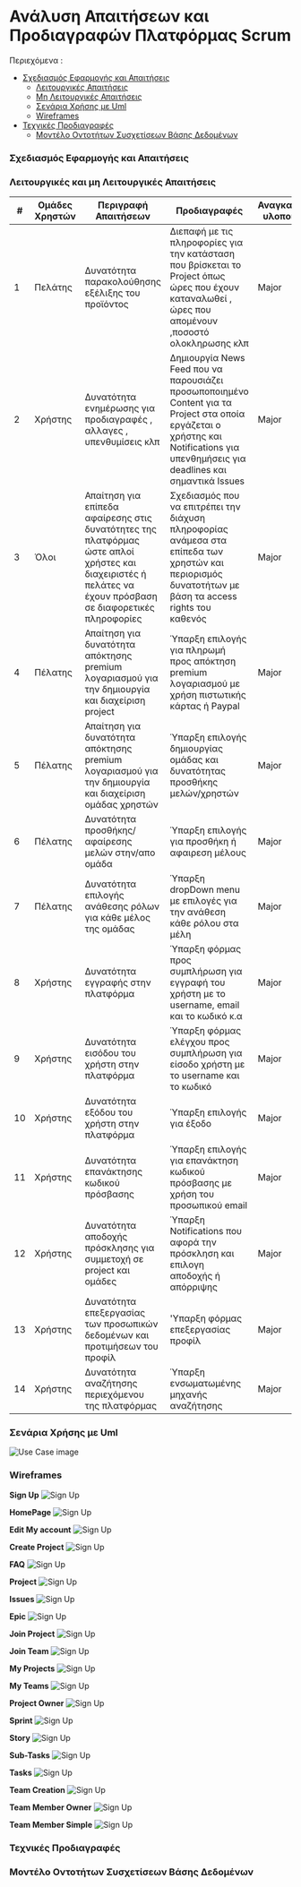 # Ανάλυση Απαιτήσεων και Προδιαγραφών Πλατφόρμας Scrum

Περιεχόμενα :
- [Σχεδιασμός Εφαρμογής και Απαιτήσεις](#Σχεδιασμός-Εφαρμογής-και-Απαιτήσεις)
  - [Λειτουργικές Απαιτήσεις](#Λειτουργικές-Απαιτήσεις)
  - [Μη Λειτουργικές Απαιτήσεις](#Μη-Λειτουργικές-Απαιτήσεις)
  - [Σενάρια Χρήσης με Uml](#Σενάρια-Χρήσης-με-Uml)
  - [Wireframes](#Wireframes)
- [Τεχνικές Προδιαγραφές](#Τεχνικές-Προδιαγραφές)
  - [Μοντέλο Οντοτήτων Συσχετίσεων Βάσης Δεδομένων](#Μοντέλο-Οντοτήτων-Συσχετίσεων-Βάσης-Δεδομένων)

### Σχεδιασμός Εφαρμογής και Απαιτήσεις
### Λειτουργικές και μη Λειτουργικές Απαιτήσεις

| #             | Ομάδες Χρηστών   |  Περιγραφή Απαιτήσεων  | Προδιαγραφές | Αναγκαιότητα υλοποίησης |
| ------------- |------------------| -----------------------|--------------|-------------------------|
| 1 |Πελάτης| Δυνατότητα παρακολούθησης εξέλιξης του προϊόντος | Διεπαφή με τις πληροφορίες για την κατάσταση που βρίσκεται το Project όπως ώρες που έχουν καταναλωθεί , ώρες που απομένουν ,ποσοστό ολοκληρωσης κλπ | Major |
| 2 | Χρήστης | Δυνατότητα ενημέρωσης για προδιαγραφές , αλλαγες , υπενθυμίσεις κλπ | Δημιουργία News Feed που να παρουσιάζει προσωποποιημένο Content για τα Project στα οποία εργάζεται ο χρήστης και Notifications για υπενθημήσεις για deadlines και σημαντικά Issues | Major |
| 3 | Όλοι | Απαίτηση για επίπεδα αφαίρεσης στις δυνατότητες της πλατφόρμας ώστε απλοί χρήστες και διαχειριστές ή πελάτες να  έχουν πρόσβαση σε διαφορετικές πληροφορίες | Σχεδιασμός που να επιτρέπει την διάχυση πληροφορίας ανάμεσα στα επίπεδα των χρηστών και περιορισμός δυνατοτήτων με βάση τα access rights του καθενός | Major |
| 4 |Πέλατης | Απαίτηση για δυνατότητα απόκτησης premium λογαριασμού για την δημιουργία και διαχείριση project | Ύπαρξη επιλογής για πληρωμή προς απόκτηση premium λογαριασμού με χρήση πιστωτικής κάρτας ή Paypal | Major |
| 5 | Πέλατης |  Απαίτηση για δυνατότητα απόκτησης premium λογαριασμού για την δημιουργία και διαχείριση ομάδας χρηστών  | Ύπαρξη επιλογής δημιουργίας ομάδας και δυνατότητας προσθήκης μελών/χρηστών | Major |
| 6 | Πέλατης |  Δυνατότητα προσθήκης/αφαίρεσης μελών στην/απο ομάδα | Ύπαρξη επιλογής για προσθήκη ή αφαιρεση μέλους   | Major |
| 7 | Πέλατης |  Δυνατότητα επιλογής ανάθεσης ρόλων για κάθε μέλος της ομάδας | Ύπαρξη dropDown menu με επιλογές για την ανάθεση κάθε ρόλου στα μέλη  | Major |
| 8 | Χρήστης | Δυνατότητα εγγραφής στην πλατφόρμα  | Ύπαρξη φόρμας προς συμπλήρωση για εγγραφή του χρήστη με το username, email και το κωδικό κ.α | Major |
| 9 | Χρήστης | Δυνατότητα εισόδου του χρήστη στην πλατφόρμα  | Ύπαρξη φόρμας ελέγχου προς συμπλήρωση για είσοδο χρήστη με το username και το κωδικό | Major |
| 10 | Χρήστης | Δυνατότητα εξόδου του χρήστη στην πλατφόρμα  | Ύπαρξη επιλογής για έξοδο | Major |
| 11 | Χρήστης | Δυνατότητα επανάκτησης κωδικού πρόσβασης | Ύπαρξη επιλογής για επανάκτηση κωδικού πρόσβασης με χρήση του προσωπικού email | Major |
| 12 | Χρήστης | Δυνατότητα αποδοχής πρόσκλησης για συμμετοχή σε project και ομάδες | Ύπαρξη Notifications που αφορά την πρόσκληση και επιλογη αποδοχής ή απόρριψης | Major |
| 13 | Χρήστης | Δυνατότητα επεξεργασίας των προσωπικών δεδομένων και προτιμήσεων του προφίλ | 'Υπαρξη φόρμας επεξεργασίας προφίλ | Major |
| 14 | Χρήστης | Δυνατότητα αναζήτησης περιεχόμενου της πλατφόρμας | Ύπαρξη ενσωματωμένης μηχανής αναζήτησης | Major |


### Σενάρια Χρήσης με Uml
![Use Case image](https://github.com/PekosV/Codeine_TEL/blob/master/img/UseCase3.jpg)
### Wireframes

**Sign Up**
![Sign Up](https://github.com/PekosV/Codeine_TEL/blob/master/Wireframes%20PNG/SignUp.png)

**HomePage**
![Sign Up](https://github.com/PekosV/Codeine_TEL/blob/master/Wireframes%20PNG/HomePage.png)

**Edit My account**
![Sign Up](https://github.com/PekosV/Codeine_TEL/blob/master/Wireframes%20PNG/EditMyAccount.png)

**Create Project**
![Sign Up](https://github.com/PekosV/Codeine_TEL/blob/master/Wireframes%20PNG/CreateProject.png)

**FAQ**
![Sign Up](https://github.com/PekosV/Codeine_TEL/blob/master/Wireframes%20PNG/FAQ.png)

**Project**
![Sign Up](https://github.com/PekosV/Codeine_TEL/blob/master/Wireframes%20PNG/Project.png)

**Issues**
![Sign Up](https://github.com/PekosV/Codeine_TEL/blob/master/Wireframes%20PNG/Issues.png)

**Epic**
![Sign Up](https://github.com/PekosV/Codeine_TEL/blob/master/Wireframes%20PNG/Epic.png)

**Join Project**
![Sign Up](https://github.com/PekosV/Codeine_TEL/blob/master/Wireframes%20PNG/JoinProject.png)

**Join Team**
![Sign Up](https://github.com/PekosV/Codeine_TEL/blob/master/Wireframes%20PNG/JoinTeam.png)

**My Projects**
![Sign Up](https://github.com/PekosV/Codeine_TEL/blob/master/Wireframes%20PNG/MyProjects.png)

**My Teams**
![Sign Up](https://github.com/PekosV/Codeine_TEL/blob/master/Wireframes%20PNG/MyTeams.png)

**Project Owner** 
![Sign Up](https://github.com/PekosV/Codeine_TEL/blob/master/Wireframes%20PNG/ProjectOwner.png)

**Sprint**
![Sign Up](https://github.com/PekosV/Codeine_TEL/blob/master/Wireframes%20PNG/Sprint.png)

**Story**
![Sign Up](https://github.com/PekosV/Codeine_TEL/blob/master/Wireframes%20PNG/Story.png)

**Sub-Tasks**
![Sign Up](https://github.com/PekosV/Codeine_TEL/blob/master/Wireframes%20PNG/Sub-tasks.png)

**Tasks**
![Sign Up](https://github.com/PekosV/Codeine_TEL/blob/master/Wireframes%20PNG/Tasks.png)

**Team Creation**
![Sign Up](https://github.com/PekosV/Codeine_TEL/blob/master/Wireframes%20PNG/TeamCreation.png)

**Team Member Owner**
![Sign Up](https://github.com/PekosV/Codeine_TEL/blob/master/Wireframes%20PNG/TeamMemberOwner.png)

**Team Member Simple**
![Sign Up](https://github.com/PekosV/Codeine_TEL/blob/master/Wireframes%20PNG/TeamMemberSimple.png)


### Τεχνικές Προδιαγραφές
### Μοντέλο Οντοτήτων Συσχετίσεων Βάσης Δεδομένων
